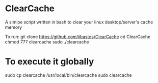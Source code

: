 # ClearCache
A simlpe script written in bash to clear your linux desktop/server's cache memory

To run:
git clone https://github.com/iibastos/ClearCache
cd ClearCache
chmod 777 clearcache
sudo ./clearcache

# To execute it globally 
sudo cp clearcache /usr/local/bin/clearcache
sudo clearcache
